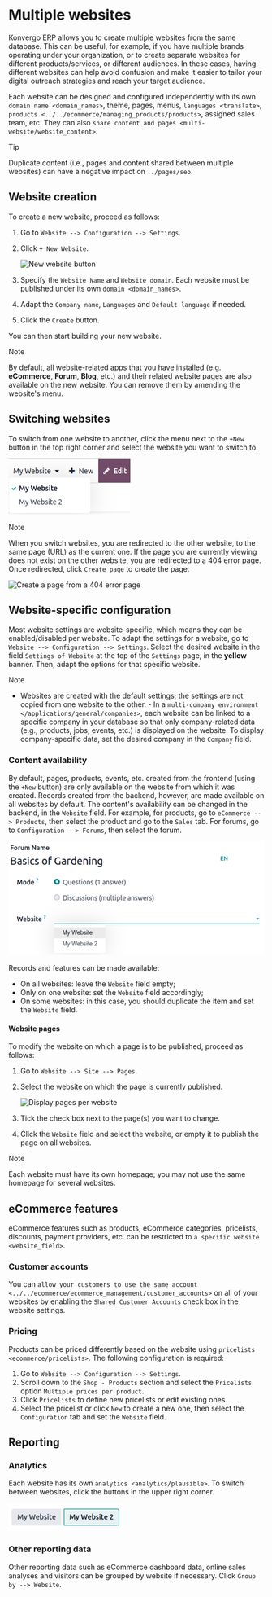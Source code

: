 # Multiple websites

Konvergo ERP allows you to create multiple websites from the same database. This
can be useful, for example, if you have multiple brands operating under
your organization, or to create separate websites for different
products/services, or different audiences. In these cases, having
different websites can help avoid confusion and make it easier to tailor
your digital outreach strategies and reach your target audience.

Each website can be designed and configured independently with its own
`domain name
<domain_names>`, theme, pages, menus, `languages <translate>`,
`products <../../ecommerce/managing_products/products>`, assigned sales
team, etc. They can also `share content and pages
<multi-website/website_content>`.

> [!TIP]
> Duplicate content (i.e., pages and content shared between multiple
> websites) can have a negative impact on `../pages/seo`.

## Website creation

To create a new website, proceed as follows:

1.  Go to `Website --> Configuration --> Settings`.

2.  Click `+ New Website`.

    ![New website button](multi_website/create-website.png)

3.  Specify the `Website Name` and `Website domain`. Each website must
    be published under its own `domain <domain_names>`.

4.  Adapt the `Company name`, `Languages` and `Default language` if
    needed.

5.  Click the `Create` button.

You can then start building your new website.

> [!NOTE]
> By default, all website-related apps that you have installed (e.g.
> **eCommerce**, **Forum**, **Blog**, etc.) and their related website
> pages are also available on the new website. You can remove them by
> amending the website's menu.

## Switching websites

To switch from one website to another, click the menu next to the `+New`
button in the top right corner and select the website you want to switch
to.

![Website selector](multi_website/switch-websites.png)

> [!NOTE]
> When you switch websites, you are redirected to the other website, to
> the same page (URL) as the current one. If the page you are currently
> viewing does not exist on the other website, you are redirected to a
> 404 error page. Once redirected, click `Create page` to create the
> page.
>
> ![Create a page from a 404 error page](multi_website/404-create-page.png)

## Website-specific configuration

Most website settings are website-specific, which means they can be
enabled/disabled per website. To adapt the settings for a website, go to
`Website --> Configuration --> Settings`. Select the desired website in
the field `Settings of Website` at the top of the `Settings` page, in
the **yellow** banner. Then, adapt the options for that specific
website.

> [!NOTE]
> - Websites are created with the default settings; the settings are not
> copied from one website to the other. - In a
> `multi-company environment </applications/general/companies>`, each
> website can be linked to a specific company in your database so that
> only company-related data (e.g., products, jobs, events, etc.) is
> displayed on the website. To display company-specific data, set the
> desired company in the `Company` field.

### Content availability

By default, pages, products, events, etc. created from the frontend
(using the `+New` button) are only available on the website from which
it was created. Records created from the backend, however, are made
available on all websites by default. The content's availability can be
changed in the backend, in the `Website` field. For example, for
products, go to `eCommerce --> Products`, then select the product and go
to the `Sales` tab. For forums, go to `Configuration --> Forums`, then
select the forum.

![Website field in Forum form](multi_website/forum-multi-website.png)

<div id="website_field">

Records and features can be made available:

</div>

- On all websites: leave the `Website` field empty;
- Only on one website: set the `Website` field accordingly;
- On some websites: in this case, you should duplicate the item and set
  the `Website` field.

#### Website pages

To modify the website on which a page is to be published, proceed as
follows:

1.  Go to `Website --> Site --> Pages`.

2.  Select the website on which the page is currently published.

    ![Display pages per website](multi_website/pages-switch-websites.png)

3.  Tick the check box next to the page(s) you want to change.

4.  Click the `Website` field and select the website, or empty it to
    publish the page on all websites.

> [!NOTE]
> Each website must have its own homepage; you may not use the same
> homepage for several websites.

## eCommerce features

eCommerce features such as products, eCommerce categories, pricelists,
discounts, payment providers, etc. can be restricted to
`a specific website <website_field>`.

### Customer accounts

You can `allow your customers to use the same account
<../../ecommerce/ecommerce_management/customer_accounts>` on all of your
websites by enabling the `Shared Customer Accounts` check box in the
website settings.

### Pricing

Products can be priced differently based on the website using
`pricelists
<ecommerce/pricelists>`. The following configuration is required:

1.  Go to `Website --> Configuration --> Settings`.
2.  Scroll down to the `Shop - Products` section and select the
    `Pricelists` option `Multiple prices per product`.
3.  Click `Pricelists` to define new pricelists or edit existing ones.
4.  Select the pricelist or click `New` to create a new one, then select
    the `Configuration` tab and set the `Website` field.

## Reporting

### Analytics

Each website has its own `analytics <analytics/plausible>`. To switch
between websites, click the buttons in the upper right corner.

![Switch websites in analytics](multi_website/analytics-switch-websites.png)

### Other reporting data

Other reporting data such as eCommerce dashboard data, online sales
analyses and visitors can be grouped by website if necessary. Click
`Group by --> Website`.
